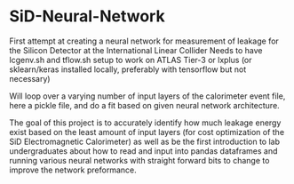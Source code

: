 # SiD-Neural-Network
First attempt at creating a neural network for measurement of leakage for the Silicon Detector at the International Linear Collider
Needs to have lcgenv.sh and tflow.sh setup to work on ATLAS Tier-3 or lxplus
(or sklearn/keras installed locally, preferably with tensorflow but not necessary)

Will loop over a varying number of input layers of the calorimeter event file, here a pickle file, and do a fit based on given neural network architecture.  

The goal of this project is to accurately identify how much leakage energy exist based on  the least amount of input layers (for cost optimization of the SiD Electromagnetic Calorimeter) as well as be the first introduction to lab undergraduates about how to read and input into pandas dataframes and running various neural networks with straight forward bits to change to improve the network preformance.

